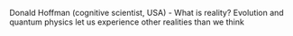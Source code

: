 Donald Hoffman (cognitive scientist, USA) - What is reality? Evolution and quantum physics let us experience other realities than we think